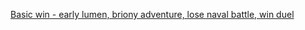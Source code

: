 ---
---
[Basic win - early lumen, briony adventure, lose naval battle, win duel](/#N4Ig7gphDWCMD6BDAtiAXCAxge2QB2wGcBXAJwhABpwo549UMBLAOwBcJSXEAbJAM36ImpQlRowEiTGyYA3JmwCe6EHh6Il8MIoAW8NtiVjqkGACZ4AK2I8miFt1WJS5Qm3FnollKvL8eCAAPCBMJb3pGEH9AkLCvHxl5RRUMdU1tPQMjeNoAZkjVCECAcwdMClNaABZCjGKIMpYKzxqkJIVlVTZeaGz4ZEQSpkwDYkNSVpgAViQovDcIZsrw2elZTtSQHp4+w3ghNl1OKehZhlUF0KWWqot4MhIeZ1dQjzvoAvXkrowFQkU8AAJsQWCUINgWLkYAA2dobFLdXr9QbDUZscbYSYfOGPWzA0iIdwjVRgXSId7hOG+NKLZanOEXDA8LErLwAdjmlzpt3CnKZIBZ5FOnO+m1U-0BbHIRLIKg+AA54T8tjs9tgBkMRmMJqclTSsNgyGxNY5ONDoEqBThjaaWOaGfAjWx+Io-EZeMCIMgIA4sacAJxcjCkUEsVglQN1NTEABGdlGhDwvugEajYsRGApHBYQPghE4Cl5eL4QMJxMwpPJlK8QYLQO4LHg9sw0A0LQwOChTCBnDTH1gAAZ4EwgkxIcCmOpcNItvHiIJTrBLPXG5rXPZwape5g7Pal8PR+Om-PF1m2D1WwfgyAAtnOPLwkPo3eLw+l1J5nGE-nk4hU2CH7RqGjj9qs+YQA2DjNhArbthQGCQC414Zr8ICEPa-5OuMQGoVskomtKvokKQj5eMuN46MUeaoiSA6WAKbhMO4mpokuiQImhBHZMgsZLl8HSZuhBCkGwFqwF8URMSxtGVgOBQClRPA0VqclPrUBoFlCECsXR6nRlpBa6Wp5EFF2vbIPaQKkli0DsdhLpup2kJyOaFLHkujIuIgvaqEmUCYLonn0N5vYHEwJS6B4GDxkSNa0LA1JfvG2r+f+YHkRpgloekWg6Ec2TGEuazZVsSZYmJxU3oZOmyVVAo1cZwUNUsRl1QO1KlUUQTTuQ8CYHFgRLqKUSsBwXCeoggjCKIw3RmNnDcHwU1CCI4mcjwxCYEwPCBPAm0+iwqjYIIJwDpyQLlDpeAuGw9qkP1ujYCMCHoQNua8Ea60Oa60UgCwGqBQ4W7ncCV0haJ92-rBTCupWGAAEKkKwS5Ks6v3ukonoWb6APYk+VpRJd9IDvqUQ4PgRBkGyCWil1545nmNqiajyrimkGh5VkhhFQOQYGj6QKKO5kJLkGApCwo3CyKLfNs0JuWZAVPPiUGPRxH5KA0xYw4C5Bwsy0dHzmLr9MgPeuYQaQRba94w4S8k0secbUhm4r+X6CrpzmAgBDet0nDI-Gts+-Q2Deo9RKvRFeMhxxKrOG+lsFtbL3e5+fhhhltChxLV3ez4RP58bDFRMcpCxha5iSao5eV97Cll5w9fGwJnFbBbeYpzb6c-U55tHIEsiYFXGlRLG2aBK61He7UAoEMxsvhOYWXt4njNWz3xtrOPk8QNPyne+c8zPYQS8JCVa8M0sXeFmnxtJaozMmoMZqzQ-0Z11XcLo-3gsjKwEOnUr4Dw3t3e+y8RqqFfONMiOd+RNwrlXMmqghQhyVELJM4xXoI2wEcb2QZYzI0hFoY4PA8Ckj0AQ+ARDjxaGlFOPyxA8AiXihYfUZsMIpgctQg00kX6qWoYpJg1EmrG35mbTum8IEJEJpnUCgFjZo3GBjDAq18HGzpiAqRz9Th5F1lJUIzEBFsQ+Po6MSkVKmPCHkDOIYjEyUEWY32URLFiJsbULsFQWYYD0bUAIUA-p6LhCCYoBhvjw3QmALE1kzHx3ZmoTmStPY5D0QxZGAAvV63ppxKEOmwz4hdoGxCYLGHaiI4kvhKWUuwXQzE13sQEjW9TgL71iKEPxN4YjBA6WYuehimm9JsW3BOHMMge0KhaPIBRDBkG4Pky4oVbZ5FqOQTAoZ+56KDLoYghAJ65lUEjOhIAAC+QA)

